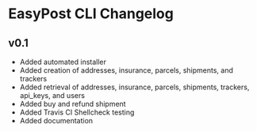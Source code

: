 # EasyPost CLI Changelog

## v0.1
- Added automated installer
- Added creation of addresses, insurance, parcels, shipments, and trackers
- Added retrieval of addresses, insurance, parcels, shipments, trackers, api_keys, and users
- Added buy and refund shipment
- Added Travis CI Shellcheck testing
- Added documentation
